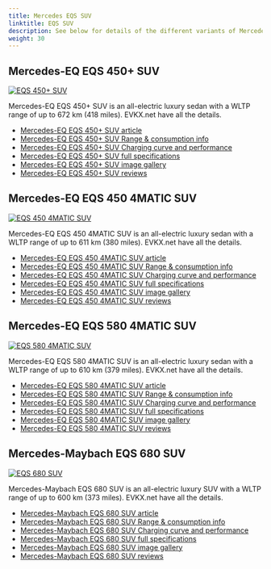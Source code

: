 ```yaml
---
title: Mercedes EQS SUV
linktitle: EQS SUV
description: See below for details of the different variants of Mercedes EQS SUV
weight: 30
---
```

## Mercedes-EQ EQS 450+ SUV

[![EQS 450+ SUV](https://media.evkx.net/multimedia/models/mercedes/eqs_suv/eqs_450plus_suv/main_1_st.jpg)](/models/mercedes/eqs_suv/eqs_450plus_suv/)

Mercedes-EQ EQS 450+ SUV is an all-electric luxury sedan with a WLTP range of up to 672 km (418 miles). EVKX.net have all the details. 

- [Mercedes-EQ EQS 450+ SUV article](/models/mercedes/eqs_suv/eqs_450plus_suv/)
- [Mercedes-EQ EQS 450+ SUV Range & consumption info](/models/mercedes/eqs_suv/eqs_450plus_suv//rangeandconsumption)
- [Mercedes-EQ EQS 450+ SUV Charging curve and performance](/models/mercedes/eqs_suv/eqs_450plus_suv//chargingcurve)
- [Mercedes-EQ EQS 450+ SUV full specifications](/models/mercedes/eqs_suv/eqs_450plus_suv//specifications)
- [Mercedes-EQ EQS 450+ SUV image gallery](/models/mercedes/eqs_suv/eqs_450plus_suv//gallery)
- [Mercedes-EQ EQS 450+ SUV reviews](/models/mercedes/eqs_suv/eqs_450plus_suv//reviews)

## Mercedes-EQ EQS 450 4MATIC SUV

[![EQS 450 4MATIC SUV](https://media.evkx.net/multimedia/models/mercedes/eqs_suv/eqs_450_4matic_suv/main_1_st.jpg)](/models/mercedes/eqs_suv/eqs_450_4matic_suv/)

Mercedes-EQ EQS 450 4MATIC SUV is an all-electric luxury sedan with a WLTP range of up to 611 km (380 miles). EVKX.net have all the details. 

- [Mercedes-EQ EQS 450 4MATIC SUV article](/models/mercedes/eqs_suv/eqs_450_4matic_suv/)
- [Mercedes-EQ EQS 450 4MATIC SUV Range & consumption info](/models/mercedes/eqs_suv/eqs_450_4matic_suv//rangeandconsumption)
- [Mercedes-EQ EQS 450 4MATIC SUV Charging curve and performance](/models/mercedes/eqs_suv/eqs_450_4matic_suv//chargingcurve)
- [Mercedes-EQ EQS 450 4MATIC SUV full specifications](/models/mercedes/eqs_suv/eqs_450_4matic_suv//specifications)
- [Mercedes-EQ EQS 450 4MATIC SUV image gallery](/models/mercedes/eqs_suv/eqs_450_4matic_suv//gallery)
- [Mercedes-EQ EQS 450 4MATIC SUV reviews](/models/mercedes/eqs_suv/eqs_450_4matic_suv//reviews)

## Mercedes-EQ EQS 580 4MATIC SUV

[![EQS 580 4MATIC SUV](https://media.evkx.net/multimedia/models/mercedes/eqs_suv/eqs_580_4matic_suv/main_1_st.jpg)](/models/mercedes/eqs_suv/eqs_580_4matic_suv/)

Mercedes-EQ EQS 580 4MATIC SUV is an all-electric luxury sedan with a WLTP range of up to 610 km (379 miles). EVKX.net have all the details. 

- [Mercedes-EQ EQS 580 4MATIC SUV article](/models/mercedes/eqs_suv/eqs_580_4matic_suv/)
- [Mercedes-EQ EQS 580 4MATIC SUV Range & consumption info](/models/mercedes/eqs_suv/eqs_580_4matic_suv//rangeandconsumption)
- [Mercedes-EQ EQS 580 4MATIC SUV Charging curve and performance](/models/mercedes/eqs_suv/eqs_580_4matic_suv//chargingcurve)
- [Mercedes-EQ EQS 580 4MATIC SUV full specifications](/models/mercedes/eqs_suv/eqs_580_4matic_suv//specifications)
- [Mercedes-EQ EQS 580 4MATIC SUV image gallery](/models/mercedes/eqs_suv/eqs_580_4matic_suv//gallery)
- [Mercedes-EQ EQS 580 4MATIC SUV reviews](/models/mercedes/eqs_suv/eqs_580_4matic_suv//reviews)

## Mercedes-Maybach EQS 680 SUV

[![EQS 680 SUV](https://media.evkx.net/multimedia/models/mercedes/eqs_suv/eqs_680_suv/main_1_st.jpg)](/models/mercedes/eqs_suv/eqs_680_suv/)

Mercedes-Maybach EQS 680 SUV is an all-electric luxury SUV with a WLTP range of up to 600 km (373 miles). EVKX.net have all the details. 

- [Mercedes-Maybach EQS 680 SUV article](/models/mercedes/eqs_suv/eqs_680_suv/)
- [Mercedes-Maybach EQS 680 SUV Range & consumption info](/models/mercedes/eqs_suv/eqs_680_suv//rangeandconsumption)
- [Mercedes-Maybach EQS 680 SUV Charging curve and performance](/models/mercedes/eqs_suv/eqs_680_suv//chargingcurve)
- [Mercedes-Maybach EQS 680 SUV full specifications](/models/mercedes/eqs_suv/eqs_680_suv//specifications)
- [Mercedes-Maybach EQS 680 SUV image gallery](/models/mercedes/eqs_suv/eqs_680_suv//gallery)
- [Mercedes-Maybach EQS 680 SUV reviews](/models/mercedes/eqs_suv/eqs_680_suv//reviews)

